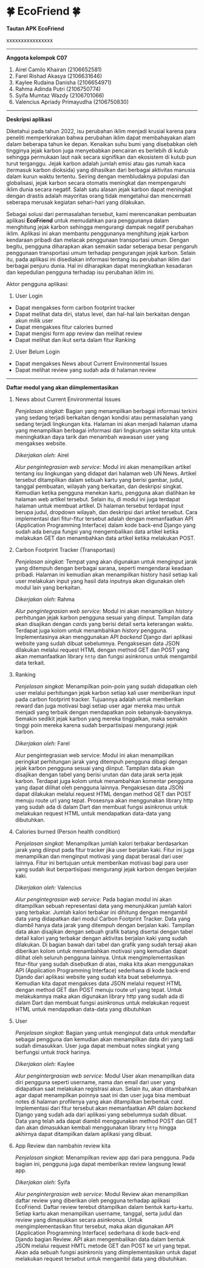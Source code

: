 # 🍀 EcoFriend 🍀

**Tautan APK EcoFriend** 

xxxxxxxxxxxxxxxx

***

**Anggota kelompok C07**
1. Airel Camilo Khairan (2106652581)
2. Farel Rishad Akasya (2106631646)
3. Kaylee Rudaina Danisha (2106654971)
4. Rahma Adinda Putri (2106750774)
5. Syifa Mumtaz Wazdy (2106701066)
6. Valencius Apriady Primayudha (2106750830)

***

**Deskripsi aplikasi**

Diketahui pada tahun 2022, isu perubahan iklim menjadi krusial karena para peneliti memperkirakan bahwa perubahan iklim dapat membahayakan alam dalam beberapa tahun ke depan. Kenaikan suhu bumi yang disebabkan oleh tingginya jejak karbon juga menyebabkan pencairan es berlebih di kutub sehingga permukaan laut naik secara signifikan dan ekosistem di kutub pun turut terganggu. Jejak karbon adalah jumlah emisi atau gas rumah kaca (termasuk karbon dioksida) yang dihasilkan dari berbagai aktivitas manusia dalam kurun waktu tertentu. Seiring dengan membludaknya populasi dan globalisasi, jejak karbon secara otomatis meningkat dan mempengaruhi iklim dunia secara negatif. Salah satu alasan jejak karbon dapat meningkat dengan drastis adalah mayoritas orang tidak mengetahui dan mencermati seberapa merusak kegiatan sehari-hari yang dilakukan. 

Sebagai solusi dari permasalahan tersebut, kami merencanakan pembuatan aplikasi **EcoFriend** untuk memudahkan para penggunanya dalam menghitung jejak karbon sehingga mengurangi dampak negatif perubahan iklim. Aplikasi ini akan membantu penggunanya menghitung jejak karbon kendaraan pribadi dan melacak penggunaan transportasi umum. Dengan begitu, pengguna diharapkan akan semakin sadar seberapa besar pengaruh penggunaan transportasi umum terhadap pengurangan jejak karbon. Selain itu, pada aplikasi ini disediakan informasi tentang isu perubahan iklim dari berbagai penjuru dunia. Hal ini diharapkan dapat meningkatkan kesadaran dan kepedulian pengguna terhadap isu perubahan iklim ini.

Aktor pengguna aplikasi:
1. User Login
- Dapat mengakses form carbon footprint tracker 
- Dapat melihat data diri, status level, dan hal-hal lain berkaitan dengan akun milik user
- Dapat mengakses fitur calories burned
- Dapat mengisi form app review dan melihat review
- Dapat melihat dan ikut serta dalam fitur Ranking

2. User Belum Login
- Dapat mengakses News about Current Environmental Issues
- Dapat melihat review yang sudah ada di halaman review

***

**Daftar modul yang akan diimplementasikan**
1. News about Current Environmental Issues 

    *Penjelasan singkat:* Bagian yang menampilkan berbagai informasi terkini yang sedang terjadi berkaitan dengan kondisi atau permasalahan yang sedang terjadi lingkungan kita. Halaman ini akan menjadi halaman utama yang menampilkan berbagai informasi dari lingkungan sekitar kita untuk meningkatkan daya tarik dan menambah wawasan user yang mengakses website.
    
    *Dikerjakan oleh:* Airel
    
    *Alur pengintegrasian web service:* Modul ini akan menampilkan artikel tentang isu lingkungan yang didapat dari halaman web UN News. Artikel tersebut ditampilkan dalam sebuah kartu yang berisi gambar, judul, tanggal pembuatan, wilayah yang berkaitan, dan deskripsi singkat. Kemudian ketika pengguna menekan kartu, pengguna akan dialihkan ke halaman web artikel tersebut. Selain itu, di modul ini juga terdapat halaman untuk membuat artikel. Di halaman tersebut terdapat input berupa judul, dropdown wilayah, dan deskripsi dari artikel tersebut. Cara implementasi dari fitur-fitur tersebut adalah dengan memanfaatkan API (Application Programming Interface) dalam kode back-end Django yang sudah ada berupa fungsi yang mengembalikan data artikel ketika melakukan GET dan menambahkan data artikel ketika melakukan POST.

2. Carbon Footprint Tracker (Transportasi)  

    *Penjelasan singkat:* Tempat yang akan digunakan untuk menginput jarak yang ditempuh dengan berbagai sarana, seperti mengendarai keadaan pribadi. Halaman ini kemudian akan menampilkan history hasil setiap kali user melakukan input yang hasil data inputnya akan digunakan oleh modul lain yang berkaitan.
    
    *Dikerjakan oleh:* Rahma

    *Alur pengintegrasian web service:* Modul ini akan menampilkan *history* perhitungan jejak karbon pengguna sesuai yang diinput. Tampilan data akan disajikan dengan *cards* yang berisi detail serta keterangan waktu. Terdapat juga kolom untuk menambahkan *history* pengguna. Implementasinya akan menggunakan API *backend* Django dari aplikasi website yang sudah dibuat sebelumnya. Pengaksesan data JSON dilakukan melalui request HTML dengan method GET dan POST yang akan memanfaatkan library `http` dan  fungsi asinkronus untuk mengambil data terkait.

3. Ranking 

    *Penjelasan singkat:* Menampilkan poin-poin yang sudah didapatkan oleh user melalui perhitungan jejak karbon setiap kali user memberikan input pada carbon footprint tracker. Tujuannya adalah untuk memberikan reward dan juga motivasi bagi setiap user agar mereka mau untuk menjadi yang terbaik dengan mendapatkan poin sebanyak-banyaknya. Semakin sedikit jejak karbon yang mereka tinggalkan, maka semakin tinggi poin mereka karena sudah berpartisipasi mengurangi jejak karbon.
    
    *Dikerjakan oleh:* Farel
    
    Alur pengintegrasian web service: Modul ini akan menampilkan peringkat perhitungan jarak yang ditempuh pengguna dibagi dengan jejak karbon pengguna sesuai yang diinput. Tampilan data akan disajikan dengan tabel yang berisi urutan dan data jarak serta jejak karbon. Terdapat juga kolom untuk menambahkan komentar pengguna yang dapat dilihat oleh pengguna lainnya. Pengaksesan data JSON dapat dilakukan melalui request HTML dengan method GET dan POST menuju route url yang tepat. Prosesnya akan menggunakan library http yang sudah ada di dalam Dart dan membuat fungsi asinkronus untuk melakukan request HTML untuk mendapatkan data-data yang dibutuhkan.


4. Calories burned (Person health condition) 

    *Penjelasan singkat:* Menampilkan jumlah kalori terbakar berdasarkan jarak yang diinput pada fitur tracker jika user berjalan kaki. Fitur ini juga menampilkan dan menginput motivasi yang dapat berasal dari user lainnya. Fitur ini bertujuan untuk memberikan motivasi bagi para user yang sudah ikut berpartisipasi mengurangi jejak karbon dengan berjalan kaki.
    
    *Dikerjakan oleh:* Valencius
    
    *Alur pengintegrasian web service:* Pada bagian modul ini akan ditampilkan sebuah representasi data yang menunjukkan jumlah kalori yang terbakar. Jumlah kalori terbakar ini dihitung dengan mengambil data yang didapatkan dari modul Carbon Footprint Tracker. Data yang diambil hanya data jarak yang ditempuh dengan berjalan kaki. Tampilan data akan disajikan dengan sebuah grafik batang disertai dengan tabel detail kalori yang terbakar dengan aktivitas berjalan kaki yang sudah dilakukan. Di bagian bawah dari tabel dan grafik yang sudah tersaji akan diberikan kolom untuk menambahkan motivasi yang kemudian dapat dilihat oleh seluruh pengguna lainnya. Untuk mengimplementasikan fitur-fitur yang sudah disebutkan di atas, maka kita akan menggunakan API (Application Programming Interface) sederhana di kode back-end Djando dari aplikasi website yang sudah kita buat sebelumnya. Kemudian kita dapat mengakses data JSON melalui request HTML dengan method GET dan POST menuju route url yang tepat. Untuk melakukannya maka akan digunakan library http yang sudah ada di dalam Dart dan membuat fungsi asinkronus untuk melakukan request HTML untuk mendapatkan data-data yang dibutuhkan

5. User 

    *Penjelasan singkat:* Bagian yang untuk menginput data untuk mendaftar sebagai pengguna dan kemudian akan menampilkan data diri yang tadi sudah dimasukkan. User juga dapat membuat notes singkat yang berfungsi untuk *track* harinya.
    
    *Dikerjakan oleh:* Kaylee
    
    *Alur pengintergrasian web service*: Modul User akan menampilkan data diri pengguna seperti username, nama dan email dari user yang didapatkan saat melakukan registrasi akun. Selain itu, akan ditambahkan agar dapat menampilkan poinnya saat ini dan user juga bisa membuat notes di halaman profilenya yang akan ditampilkan berbentuk *card*. Implementasi dari fitur tersebut akan memanfaatkan API dalam *backend* Django yang sudah ada dari aplikasi yang sebelumnya sudah dibuat. Data yang telah ada dapat diambil menggunakan method POST dan GET dan akan dimasukkan kembali menggunakan library `http` hingga akhirnya dapat ditampilkan dalam aplikasi yang dibuat.

6. App Review dan nambahin review kita 

    *Penjelasan singkat:* Menampilkan review app dari para pengguna. Pada bagian ini, pengguna juga dapat memberikan review langsung lewat app.
    
    *Dikerjakan oleh:* Syifa
    
    *Alur pengintergrasian web service*: Modul Review akan menampilkan daftar review yang diberikan oleh pengguna terhadap aplikasi EcoFriend. Daftar review terebut ditampilkan dalam bentuk kartu-kartu. Setiap kartu akan menampilkan username, tanggal, serta judul dan review yang dimasukkan secara asinkronus. Untuk mengimplementasikan fitur tersebut, maka akan digunakan API (Application Programming Interface) sederhana di kode back-end Djando bagian Review. API akan mengembalikan data dalam bentuk JSON melalui request HMTL metode GET dan POST ke url yang tepat. Akan ada sebuah fungsi asinkronis yang diimplementasikan untuk dapat melakukan request tersebut untuk mengambil data yang dibutuhkan.
    
